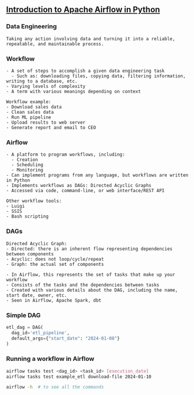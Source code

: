 
## [Introduction to Apache Airflow in Python](https://app.datacamp.com/learn/courses/introduction-to-apache-airflow-in-python)

### Data Engineering
```
Taking any action involving data and turning it into a reliable, repeatable, and maintainable process.
```

### Workflow
```
- A set of steps to accomplish a given data engineering task
  - Such as: downloading files, copying data, filtering information, writing to a database, etc.
- Varying levels of complexity
- A term with various meanings depending on context

Workflow example:
- Download sales data
- Clean sales data
- Run ML pipeline
- Upload results to web server
- Generate report and email to CEO
```

### Airflow
```
- A platform to program workflows, including:
  - Creation
  - Scheduling
  - Monitoring
- Can implement programs from any language, but workflows are written in Python
- Implements workflows as DAGs: Directed Acyclic Graphs
- Accessed via code, command-line, or web interface/REST API

Other workflow tools:
- Luigi
- SSIS
- Bash scripting
```

### DAGs
```
Directed Acyclic Graph:
- Directed: there is an inherent flow representing dependencies between components
- Acyclic: does not loop/cycle/repeat
- Graph: the actual set of components

- In Airflow, this represents the set of tasks that make up your workflow
- Consists of the tasks and the dependencies between tasks
- Created with various details about the DAG, including the name, start date, owner, etc.
- Seen in Airflow, Apache Spark, dbt
```

### Simple DAG
```python
etl_dag = DAG(
  dag_id='etl_pipeline',
  default_args={"start_date": "2024-01-08"}
)
```

### Running a workflow in Airflow
```bash
airflow tasks test <dag_id> <task_id> [execution_date]
airflow tasks test example_etl download-file 2024-01-10

airflow -h  # to see all the commands
```
